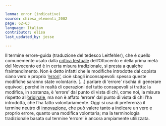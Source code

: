 ```yaml
---

lemma: error (indicative)
source: chiesa_elementi_2002
page: 62-63
language: Italian
contributor: elisa
last_updated_by: jesse

---
```

Il termine errore-guida (traduzione del tedesco Leitfehler), che è quello comunemente usato dalla [critica testuale](textualCriticism.html) dell’Ottocento e della prima metà del Novecento ed è in certa misura tradizionale, si presta a qualche fraintendimento. Non è detto infatti che le modifiche introdotte dal copista siano vero e proprio ‘[errori](errorConjunctive.html)‘, cioè sbagli inconsapevoli: spesso queste modifiche saranno state volontarie. […] parlare di ‘errore’ rischia di generare equivoci, perché in realtà di operazioni del tutto consapevoli si tratta: la modifica, in sostanza, è ‘errore’ dal punto di vista di chi, come noi, la misura rispetto all’[originale](original.html), ma non è affato ‘errore’ dal punto di vista di chi l’ha introdotta, che l’ha fatto volontariamente. Oggi si usa di preferenza il termine neutro di [innovazione](innovation.html), che può valere tanto a indicare un vero e proprio errore, quanto una modifica volontaria; ma la terminologia tradizionale basata sul termine ‘errore’ è ancora ampiamente utilizzata.
